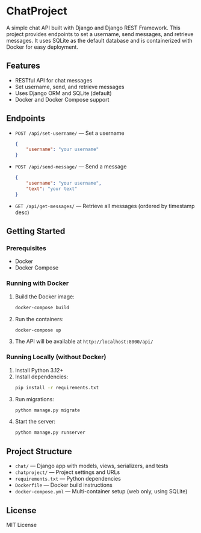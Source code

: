 # ChatProject

A simple chat API built with Django and Django REST Framework. This project provides endpoints to set a username, send messages, and retrieve messages. It uses SQLite as the default database and is containerized with Docker for easy deployment.

## Features
- RESTful API for chat messages
- Set username, send, and retrieve messages
- Uses Django ORM and SQLite (default)
- Docker and Docker Compose support

## Endpoints
- `POST /api/set-username/` — Set a username
    ```json
    {
        "username": "your username"
    }
    ```
- `POST /api/send-message/` — Send a message
    ```json
    {
        "username": "your username",
        "text": "your text"
    }
    ```
- `GET /api/get-messages/` — Retrieve all messages (ordered by timestamp desc)

## Getting Started

### Prerequisites
- Docker
- Docker Compose

### Running with Docker
1. Build the Docker image:
   ```sh
   docker-compose build
   ```
2. Run the containers:
   ```sh
   docker-compose up
   ```
3. The API will be available at `http://localhost:8000/api/`

### Running Locally (without Docker)
1. Install Python 3.12+
2. Install dependencies:
   ```sh
   pip install -r requirements.txt
   ```
3. Run migrations:
   ```sh
   python manage.py migrate
   ```
4. Start the server:
   ```sh
   python manage.py runserver
   ```

## Project Structure
- `chat/` — Django app with models, views, serializers, and tests
- `chatproject/` — Project settings and URLs
- `requirements.txt` — Python dependencies
- `Dockerfile` — Docker build instructions
- `docker-compose.yml` — Multi-container setup (web only, using SQLite)

## License
MIT License
